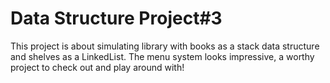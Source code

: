 # Data Structure Project#3
This project is about simulating library with books as a stack data structure and shelves as a LinkedList. The menu system looks impressive, a worthy project to check out and play around with!
